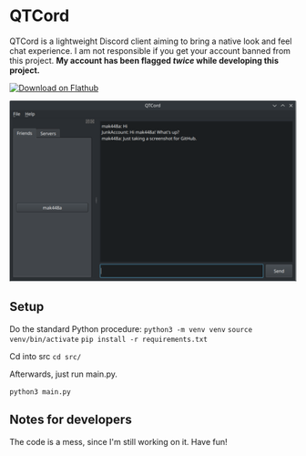 # QTCord
QTCord is a lightweight Discord client aiming to bring a native look and feel chat experience. I am not responsible if you get your account banned from this project.
**My account has been flagged *twice* while developing this project.**

<a href='https://flathub.org/apps/io.github.mak448a.QTCord'>
  <img width='240' alt='Download on Flathub' src='https://dl.flathub.org/assets/badges/flathub-badge-en.png'/>
</a>

![Screenshot of QTCord](demo.png)

## Setup

Do the standard Python procedure:
`python3 -m venv venv`
`source venv/bin/activate`
`pip install -r requirements.txt`

Cd into src
`cd src/`

Afterwards, just run main.py.
```shell
python3 main.py
```

## Notes for developers
The code is a mess, since I'm still working on it. Have fun!
